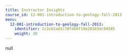 ```yaml
---
title: Instructor Insights
course_id: 12-001-introduction-to-geology-fall-2013
menu:
  12-001-introduction-to-geology-fall-2013:
    identifier: 1c2cb2ad1c70fd66f19e20103dc94595
    weight: 30
---
```

null